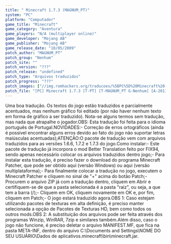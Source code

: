 ```yaml
---
title: " Minecraft 1.7.3 (MAGNUM_PT)"
system: "PC"
platform: "Computador"
game_title: "Minecraft"
game_category: "Aventura"
game_players: "N/A (multiplayer online)"
game_developer: "Mojang AB"
game_publisher: "Mojang AB"
game_release_date: "10/05/2009"
patch_author: "MAGNUM_PT"
patch_group: "Nenhum"
patch_site: ""
patch_version: "???"
patch_release: "undefined"
patch_type: "Arquivos traduzidos"
patch_progress: "???"
patch_images: ["//img.romhackers.org/traducoes/%5BPC%5D%20Minecraft%20-%20MAGNUM_PT%20-%201.png","//img.romhackers.org/traducoes/%5BPC%5D%20Minecraft%20-%20MAGNUM_PT%20-%202.png","//img.romhackers.org/traducoes/%5BPC%5D%20Minecraft%20-%20MAGNUM_PT%20-%203.png"]
patch_file: "[PC] Minecraft 1.7.3 [T-PT] [T-MAGNUM_PT G-Nenhum] [A-2011].7z"
---
```

Uma boa tradução. Os textos do jogo estão traduzidos e parcialmente acentuados, mas nenhum gráfico foi editado (por não haver nenhum texto em forma de gráfico a ser traduzido). Nota-se alguns termos sem tradução, mas nada que atrapalhe o jogador.OBS: Esta tradução foi feita para o idioma português de Portugal.NOVIDADES:- Correção de erros ortográficos (ainda é possível encontrar alguns erros devido ao fato do jogo não suportar letras maiúsculas acentuadas);ATENÇÃO:O pacote de tradução vem com arquivos traduzidos para as versões 1.6.6, 1.7.2 e 1.7.3 do jogo.Como instalar:- Este pacote de tradução já incorpora o mod Better Translation feito por FIX94, sendo apenas necessário colocar os arquivos traduzidos dentro jogo;- Para instalar esta tradução, é preciso fazer o download do programa Minecraft Patcher, que pode ser obtido aqui (versão Windows) ou aqui (versão multiplataforma);- Para finalmente colocar a tradução no jogo, executem o Minecraft Patcher e cliquem no sinal de "+" acima do botão Patch;- Procurem o arquivo ZIP já com a tradução dentro, cliquem em Abrir e certifiquem-se de que a pasta selecionada é a pasta "raiz", ou seja, a que tem a barra (/);- Cliquem em OK, cliquem novamente em OK e, por fim, cliquem em Patch;- O jogo estará traduzido agora.OBS 1: Caso estejam utilizando pacotes de texturas em alta definição, é preciso manter selecionada a opção de Pacotes de Texturas HD, bem como todos os outros mods.OBS 2: A substituição dos arquivos pode ser feita através dos programas Winzip, WinRAR, 7zip e similares também.Além disso, caso o jogo não funcione, é preciso deletar o arquivo MANIFEST.MF, que fica na pasta META-INF, dentro do arquivo C:\Documents and Settings\NOME DO SEU USUÁRIO\Dados de aplicativos\.minecraft\bin\minecraft.jar.